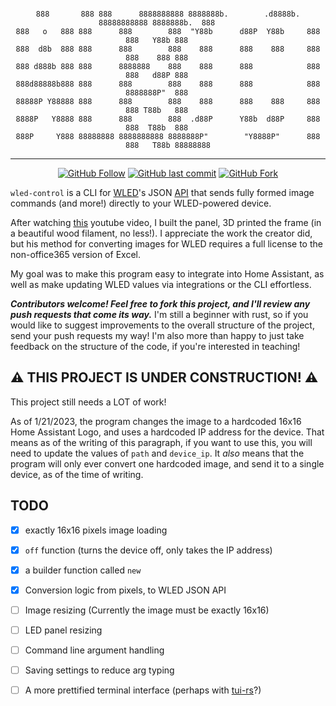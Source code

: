 <div align="center">

```
  
888       888 888      8888888888 8888888b.        .d8888b.  88888888888 8888888b.  888     
888   o   888 888      888        888  "Y88b      d88P  Y88b     888     888   Y88b 888     
888  d8b  888 888      888        888    888      888    888     888     888    888 888     
888 d888b 888 888      8888888    888    888      888            888     888   d88P 888     
888d88888b888 888      888        888    888      888            888     8888888P"  888     
88888P Y88888 888      888        888    888      888    888     888     888 T88b   888     
8888P   Y8888 888      888        888  .d88P      Y88b  d88P     888     888  T88b  888     
888P     Y888 88888888 8888888888 8888888P"        "Y8888P"      888     888   T88b 88888888

```

</div>

------
<div align="center">

[![GitHub Follow](https://img.shields.io/github/stars/deepchris/wled_control?label=Github+Stars&amp;logo=Github&amp;style=social)](https://github.com/deepchris) 
[![GitHub last commit](https://img.shields.io/github/last-commit/deepchris/wled_control?style=flat-square)](https://github.com/deepchris) 
[![GitHub Fork](https://img.shields.io/github/forks/deepchris/wled_control?label=Fork%20Me%21&style=social)](https://github.com/deepchris/wled_control/fork) 

</div>


`wled-control` is a CLI for [WLED](https://github.com/Aircoookie/WLED)'s JSON [API](https://kno.wled.ge/interfaces/json-api/) that sends fully formed image commands (and more!) directly to your WLED-powered device.

After watching [this](https://www.youtube.com/watch?v=WSex5f1qzH8) youtube video, I built the panel, 3D printed the frame (in a beautiful wood filament, no less!). I appreciate the work the creator did, but his method for converting images for WLED requires a full license to the non-office365 version of Excel. 

My goal was to make this program easy to integrate into Home Assistant, as well as make updating WLED values via integrations or the CLI effortless.

***Contributors welcome! Feel free to fork this project, and I'll review any push requests that come its way.*** I'm still a beginner with rust, so if you would like to suggest improvements to the overall structure of the project, send your push requests my way! I'm also more than happy to just take feedback on the structure of the code, if you're interested in teaching!

## ⚠️ THIS PROJECT IS UNDER CONSTRUCTION! ⚠️

This project still needs a LOT of work!

As of 1/21/2023, the program changes the image to a hardcoded 16x16 Home Assistant Logo, and uses a hardcoded IP address for the device. That means as of the writing of this paragraph, if you want to use this, you will need to update the values of `path` and `device_ip`. It *also* means that the program will only ever convert one hardcoded image, and send it to a single device, as of the time of writing.

## TODO

- [x] exactly 16x16 pixels image loading
- [x] `off` function (turns the device off, only takes the IP address)
- [x] a builder function called `new`
- [x] Conversion logic from pixels, to WLED JSON API
- [ ] Image resizing (Currently the image must be exactly 16x16)
- [ ] LED panel resizing
- [ ] Command line argument handling
- [ ] Saving settings to reduce arg typing
- [ ] A more prettified terminal interface (perhaps with [tui-rs](https://github.com/fdehau/tui-rs)?)

